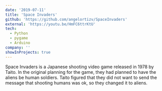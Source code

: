 ```yaml
---
date: '2019-07-11'
title: 'Space Invaders'
github: 'https://github.com/angelortizv/SpaceInvaders'
external: 'https://youtu.be/HmFC6ttrKtU'
tech:
  - Python
  - pygame
  - Arduino
company: ''
showInProjects: true
---
```


Space Invaders is a Japanese shooting video game released in 1978 by Taito. In the original planning for the game, they had planned to have the aliens be human soldiers. Taito figured that they did not want to send the message that shooting humans was ok, so they changed it to aliens.

